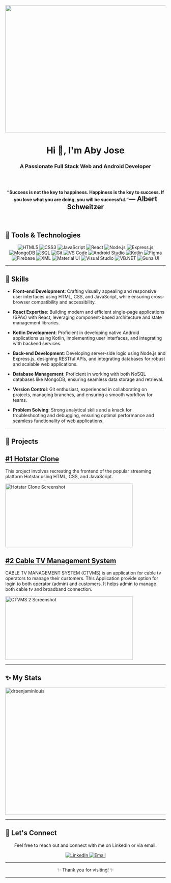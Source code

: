 <img src="https://github.com/drbenjaminlouis/drbenjaminlouis/assets/64739511/20019d86-ebe1-487f-a2a5-65f2cefe7409" width="1080px" height="400px" style="display: block; margin: 0 auto;">

<h1 align="center">Hi 👋, I'm Aby Jose</h1>
<h3 align="center">A Passionate Full Stack Web and Android Developer</h3>
<br>
<h2 align="center">
  <q style="font-size: 14px;">Success is not the key to happiness. Happiness is the key to success. If you love what you are doing, you will be successful.</q>— Albert Schweitzer
</h2>
<br>

## 🚀 Tools & Technologies

<p align="center">
  <img src="https://img.shields.io/badge/HTML5-E34F26?style=for-the-badge&logo=html5&logoColor=white" alt="HTML5">
  <img src="https://img.shields.io/badge/CSS3-1572B6?style=for-the-badge&logo=css3&logoColor=white" alt="CSS3">
  <img src="https://img.shields.io/badge/JavaScript-F7DF1E?style=for-the-badge&logo=javascript&logoColor=black" alt="JavaScript">
  <img src="https://img.shields.io/badge/React-61DAFB?style=for-the-badge&logo=react&logoColor=black" alt="React">
  <img src="https://img.shields.io/badge/Node.js-339933?style=for-the-badge&logo=node.js&logoColor=white" alt="Node.js">
  <img src="https://img.shields.io/badge/Express.js-000000?style=for-the-badge&logo=express&logoColor=white" alt="Express.js">
  <img src="https://img.shields.io/badge/MongoDB-47A248?style=for-the-badge&logo=mongodb&logoColor=white" alt="MongoDB">
  <img src="https://img.shields.io/badge/SQL-database?style=for-the-badge&logo=postgresql&logoColor=blue" alt="SQL">
  <img src="https://img.shields.io/badge/Git-F05032?style=for-the-badge&logo=git&logoColor=white" alt="Git">
  <img src="https://img.shields.io/badge/VS_Code-007ACC?style=for-the-badge&logo=visual-studio-code&logoColor=white" alt="VS Code">
  <img src="https://img.shields.io/badge/Android_Studio-3DDC84?style=for-the-badge&logo=android-studio&logoColor=white" alt="Android Studio">
  <img src="https://img.shields.io/badge/Kotlin-0095D5?style=for-the-badge&logo=kotlin&logoColor=white" alt="Kotlin">
  <img src="https://img.shields.io/badge/Figma-F24E1E?style=for-the-badge&logo=figma&logoColor=white" alt="Figma">
  <img src="https://img.shields.io/badge/Firebase-FFCA28?style=for-the-badge&logo=firebase&logoColor=black" alt="Firebase">
  <img src="https://img.shields.io/badge/XML-555555?style=for-the-badge&logo=xml&logoColor=white" alt="XML">
  <img src="https://img.shields.io/badge/Material_UI-0081CB?style=for-the-badge&logo=material-ui&logoColor=white" alt="Material UI">
  <img src="https://img.shields.io/badge/Visual_Studio-5C2D91?style=for-the-badge&logo=visual-studio&logoColor=white" alt="Visual Studio">
  <img src="https://img.shields.io/badge/Visual_Basic.NET-5C2D91?style=for-the-badge&logo=.net&logoColor=white" alt="VB.NET">
  <img src="https://img.shields.io/badge/Guna_UI-333333?style=for-the-badge&logo=guna-ui&logoColor=white" alt="Guna UI">
</p>



---

## 🔧 Skills

- **Front-end Development**: Crafting visually appealing and responsive user interfaces using HTML, CSS, and JavaScript, while ensuring cross-browser compatibility and accessibility.

- **React Expertise**: Building modern and efficient single-page applications (SPAs) with React, leveraging component-based architecture and state management libraries.

- **Kotlin Development**: Proficient in developing native Android applications using Kotlin, implementing user interfaces, and integrating with backend services.

- **Back-end Development**: Developing server-side logic using Node.js and Express.js, designing RESTful APIs, and integrating databases for robust and scalable web applications.

- **Database Management**: Proficient in working with both NoSQL databases like MongoDB, ensuring seamless data storage and retrieval.

- **Version Control**: Git enthusiast, experienced in collaborating on projects, managing branches, and ensuring a smooth workflow for teams.

- **Problem Solving**: Strong analytical skills and a knack for troubleshooting and debugging, ensuring optimal performance and seamless functionality of web applications.

---

## 🌱 Projects

## [#1 Hotstar Clone](https://github.com/drbenjaminlouis/hotstar-clone)

This project involves recreating the frontend of the popular streaming platform Hotstar using HTML, CSS, and JavaScript.

<p align="left">
  <img src="https://github.com/drbenjaminlouis/drbenjaminlouis/assets/64739511/c48ba436-4d6d-4c45-8964-166561fac6a5" alt="Hotstar Clone Screenshot" width="400px" height="200px">
</p>

## [#2 Cable TV Management System](https://github.com/drbenjaminlouis/CABLE-TV-MANAGEMENT-SYSTEM)

CABLE TV MANAGEMENT SYSTEM (CTVMS) is an application for cable tv operators to manage their customers. This Application provide option for login to both operator (admin) and customers. It helps admin to manage both cable tv and broadband connection.

<p align="left">
  <img src="https://user-images.githubusercontent.com/64739511/228830588-82ca0ff5-e097-49c1-80c5-f83f44a80d8c.png" alt="CTVMS 2 Screenshot" width="400px" height="200px">
</p>

---

## ✨ My Stats

<p><img align="center" src="https://github-readme-streak-stats.herokuapp.com/?user=drbenjaminlouis&" alt="drbenjaminlouis" width="1080px" height="400px" style="display: block; margin: 0 auto;"/></p>

---

## 📩 Let's Connect

<p align="center">
  Feel free to reach out and connect with me on LinkedIn or via email.
</p>

<p align="center">
  <a href="https://www.linkedin.com/in/abyjose">
    <img src="https://img.shields.io/badge/LinkedIn-0077B5?style=for-the-badge&logo=linkedin&logoColor=white" alt="LinkedIn">
  </a>
  <a href="mailto:abyjose377@gmail.com">
    <img src="https://img.shields.io/badge/Email-D14836?style=for-the-badge&logo=gmail&logoColor=white" alt="Email">
  </a>
</p>

---

<p align="center">
 ✨ Thank you for visiting! ✨
</p>

---




